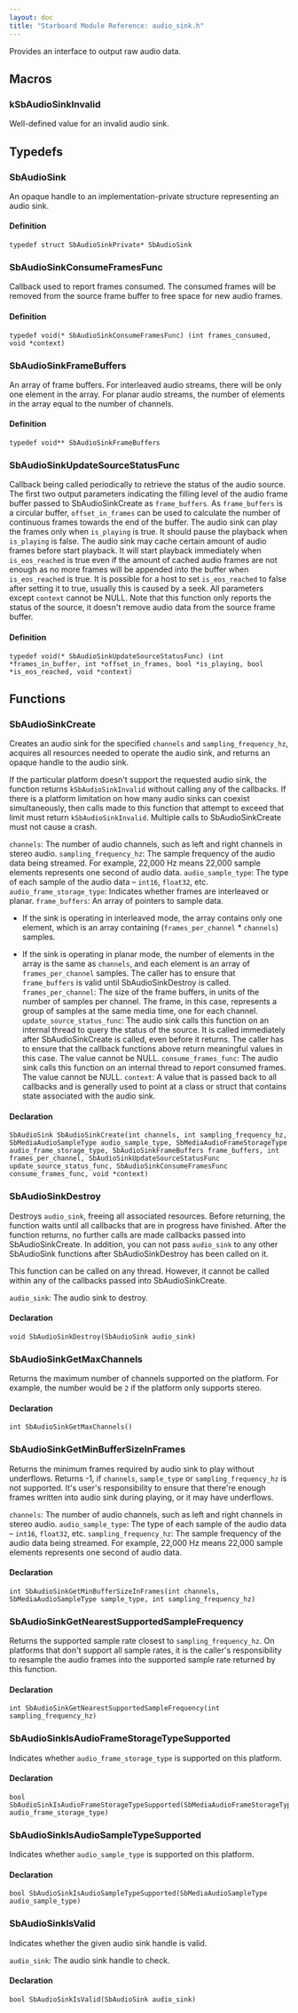 ```yaml
---
layout: doc
title: "Starboard Module Reference: audio_sink.h"
---
```


Provides an interface to output raw audio data.

## Macros ##

### kSbAudioSinkInvalid ###

Well-defined value for an invalid audio sink.

## Typedefs ##

### SbAudioSink ###

An opaque handle to an implementation-private structure representing an audio
sink.

#### Definition ####

```
typedef struct SbAudioSinkPrivate* SbAudioSink
```

### SbAudioSinkConsumeFramesFunc ###

Callback used to report frames consumed. The consumed frames will be removed
from the source frame buffer to free space for new audio frames.

#### Definition ####

```
typedef void(* SbAudioSinkConsumeFramesFunc) (int frames_consumed, void *context)
```

### SbAudioSinkFrameBuffers ###

An array of frame buffers. For interleaved audio streams, there will be only one
element in the array. For planar audio streams, the number of elements in the
array equal to the number of channels.

#### Definition ####

```
typedef void** SbAudioSinkFrameBuffers
```

### SbAudioSinkUpdateSourceStatusFunc ###

Callback being called periodically to retrieve the status of the audio source.
The first two output parameters indicating the filling level of the audio frame
buffer passed to SbAudioSinkCreate as `frame_buffers`. As `frame_buffers` is a
circular buffer, `offset_in_frames` can be used to calculate the number of
continuous frames towards the end of the buffer. The audio sink can play the
frames only when `is_playing` is true. It should pause the playback when
`is_playing` is false. The audio sink may cache certain amount of audio frames
before start playback. It will start playback immediately when `is_eos_reached`
is true even if the amount of cached audio frames are not enough as no more
frames will be appended into the buffer when `is_eos_reached` is true. It is
possible for a host to set `is_eos_reached` to false after setting it to true,
usually this is caused by a seek. All parameters except `context` cannot be
NULL. Note that this function only reports the status of the source, it doesn't
remove audio data from the source frame buffer.

#### Definition ####

```
typedef void(* SbAudioSinkUpdateSourceStatusFunc) (int *frames_in_buffer, int *offset_in_frames, bool *is_playing, bool *is_eos_reached, void *context)
```

## Functions ##

### SbAudioSinkCreate ###

Creates an audio sink for the specified `channels` and `sampling_frequency_hz`,
acquires all resources needed to operate the audio sink, and returns an opaque
handle to the audio sink.

If the particular platform doesn't support the requested audio sink, the
function returns `kSbAudioSinkInvalid` without calling any of the callbacks. If
there is a platform limitation on how many audio sinks can coexist
simultaneously, then calls made to this function that attempt to exceed that
limit must return `kSbAudioSinkInvalid`. Multiple calls to SbAudioSinkCreate
must not cause a crash.

`channels`: The number of audio channels, such as left and right channels in
stereo audio. `sampling_frequency_hz`: The sample frequency of the audio data
being streamed. For example, 22,000 Hz means 22,000 sample elements represents
one second of audio data. `audio_sample_type`: The type of each sample of the
audio data – `int16`, `float32`, etc. `audio_frame_storage_type`: Indicates
whether frames are interleaved or planar. `frame_buffers`: An array of pointers
to sample data.

*   If the sink is operating in interleaved mode, the array contains only one
    element, which is an array containing (`frames_per_channel` * `channels`)
    samples.

*   If the sink is operating in planar mode, the number of elements in the array
    is the same as `channels`, and each element is an array of
    `frames_per_channel` samples. The caller has to ensure that `frame_buffers`
    is valid until SbAudioSinkDestroy is called. `frames_per_channel`: The size
    of the frame buffers, in units of the number of samples per channel. The
    frame, in this case, represents a group of samples at the same media time,
    one for each channel. `update_source_status_func`: The audio sink calls this
    function on an internal thread to query the status of the source. It is
    called immediately after SbAudioSinkCreate is called, even before it
    returns. The caller has to ensure that the callback functions above return
    meaningful values in this case. The value cannot be NULL.
    `consume_frames_func`: The audio sink calls this function on an internal
    thread to report consumed frames. The value cannot be NULL. `context`: A
    value that is passed back to all callbacks and is generally used to point at
    a class or struct that contains state associated with the audio sink.

#### Declaration ####

```
SbAudioSink SbAudioSinkCreate(int channels, int sampling_frequency_hz, SbMediaAudioSampleType audio_sample_type, SbMediaAudioFrameStorageType audio_frame_storage_type, SbAudioSinkFrameBuffers frame_buffers, int frames_per_channel, SbAudioSinkUpdateSourceStatusFunc update_source_status_func, SbAudioSinkConsumeFramesFunc consume_frames_func, void *context)
```

### SbAudioSinkDestroy ###

Destroys `audio_sink`, freeing all associated resources. Before returning, the
function waits until all callbacks that are in progress have finished. After the
function returns, no further calls are made callbacks passed into
SbAudioSinkCreate. In addition, you can not pass `audio_sink` to any other
SbAudioSink functions after SbAudioSinkDestroy has been called on it.

This function can be called on any thread. However, it cannot be called within
any of the callbacks passed into SbAudioSinkCreate.

`audio_sink`: The audio sink to destroy.

#### Declaration ####

```
void SbAudioSinkDestroy(SbAudioSink audio_sink)
```

### SbAudioSinkGetMaxChannels ###

Returns the maximum number of channels supported on the platform. For example,
the number would be `2` if the platform only supports stereo.

#### Declaration ####

```
int SbAudioSinkGetMaxChannels()
```

### SbAudioSinkGetMinBufferSizeInFrames ###

Returns the minimum frames required by audio sink to play without underflows.
Returns -1, if `channels`, `sample_type` or `sampling_frequency_hz` is not
supported. It's user's responsibility to ensure that there're enough frames
written into audio sink during playing, or it may have underflows.

`channels`: The number of audio channels, such as left and right channels in
stereo audio. `audio_sample_type`: The type of each sample of the audio data –
`int16`, `float32`, etc. `sampling_frequency_hz`: The sample frequency of the
audio data being streamed. For example, 22,000 Hz means 22,000 sample elements
represents one second of audio data.

#### Declaration ####

```
int SbAudioSinkGetMinBufferSizeInFrames(int channels, SbMediaAudioSampleType sample_type, int sampling_frequency_hz)
```

### SbAudioSinkGetNearestSupportedSampleFrequency ###

Returns the supported sample rate closest to `sampling_frequency_hz`. On
platforms that don't support all sample rates, it is the caller's responsibility
to resample the audio frames into the supported sample rate returned by this
function.

#### Declaration ####

```
int SbAudioSinkGetNearestSupportedSampleFrequency(int sampling_frequency_hz)
```

### SbAudioSinkIsAudioFrameStorageTypeSupported ###

Indicates whether `audio_frame_storage_type` is supported on this platform.

#### Declaration ####

```
bool SbAudioSinkIsAudioFrameStorageTypeSupported(SbMediaAudioFrameStorageType audio_frame_storage_type)
```

### SbAudioSinkIsAudioSampleTypeSupported ###

Indicates whether `audio_sample_type` is supported on this platform.

#### Declaration ####

```
bool SbAudioSinkIsAudioSampleTypeSupported(SbMediaAudioSampleType audio_sample_type)
```

### SbAudioSinkIsValid ###

Indicates whether the given audio sink handle is valid.

`audio_sink`: The audio sink handle to check.

#### Declaration ####

```
bool SbAudioSinkIsValid(SbAudioSink audio_sink)
```
